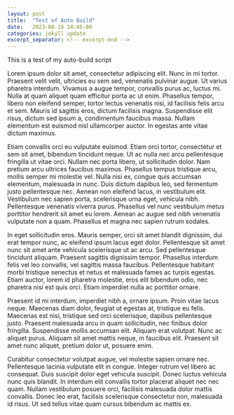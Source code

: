 ```yaml
---
layout: post
title:  "Test of Auto Build"
date:   2023-08-18 14:45:00
categories: jekyll update
excerpt_separator: <!-- excerpt-end -->
---
```

<!-- excerpt-start -->
This is a test of my auto-build script<!-- excerpt-end -->

Lorem ipsum dolor sit amet, consectetur adipiscing elit. Nunc in mi tortor. Praesent velit velit, ultricies eu sem sed, venenatis pulvinar augue. Ut varius pharetra interdum. Vivamus a augue tempor, convallis purus ac, luctus mi. Nulla at quam aliquet quam efficitur porta ac ut enim. Phasellus tempor, libero non eleifend semper, tortor lectus venenatis nisi, id facilisis felis arcu et sem. Mauris id sagittis eros, dictum facilisis magna. Suspendisse elit risus, dictum sed ipsum a, condimentum faucibus massa. Nullam elementum est euismod nisl ullamcorper auctor. In egestas ante vitae dictum maximus.

Etiam convallis orci eu vulputate euismod. Etiam orci tortor, consectetur et sem sit amet, bibendum tincidunt neque. Ut ac nulla nec arcu pellentesque fringilla ut vitae orci. Nullam nec porta libero, ut sollicitudin dolor. Nam pretium arcu ultrices faucibus maximus. Phasellus tempus tristique arcu, mollis semper mi molestie vel. Nulla nisi ex, congue quis accumsan elementum, malesuada in nunc. Duis dictum dapibus leo, sed fermentum justo pellentesque nec. Aenean non eleifend lacus, in vestibulum elit. Vestibulum nec sapien porta, scelerisque urna eget, vehicula nibh. Pellentesque venenatis viverra purus. Phasellus vel nunc vestibulum metus porttitor hendrerit sit amet eu lorem. Aenean ac augue sed nibh venenatis vulputate non a quam. Phasellus et magna nec sapien rutrum sodales.

In eget sollicitudin eros. Mauris semper, orci sit amet blandit dignissim, dui erat tempor nunc, ac eleifend ipsum lacus eget dolor. Pellentesque sit amet nunc sit amet ante vehicula scelerisque ut ac arcu. Sed pellentesque tincidunt aliquam. Praesent sagittis dignissim tempor. Phasellus interdum felis vel leo convallis, vel sagittis massa faucibus. Pellentesque habitant morbi tristique senectus et netus et malesuada fames ac turpis egestas. Etiam auctor, lorem id pharetra molestie, eros elit bibendum odio, nec pharetra nisi est quis orci. Etiam imperdiet nulla ac porttitor ornare.

Praesent id mi interdum, imperdiet nibh a, ornare ipsum. Proin vitae lacus neque. Maecenas diam dolor, feugiat ut egestas at, tristique eu felis. Maecenas est nisi, tristique sed orci scelerisque, dapibus pellentesque justo. Praesent malesuada arcu in quam sollicitudin, nec finibus dolor fringilla. Suspendisse mollis accumsan elit. Aliquam erat volutpat. Nunc ac aliquet purus. Aliquam sit amet mattis neque, in faucibus elit. Praesent sit amet nunc aliquet, pretium dolor ut, posuere enim.

Curabitur consectetur volutpat augue, vel molestie sapien ornare nec. Pellentesque lacinia vulputate elit in congue. Integer rutrum vel libero ac consequat. Duis suscipit dolor eget vehicula suscipit. Donec luctus vehicula nunc quis blandit. In interdum elit convallis tortor placerat aliquet nec nec quam. Nullam vestibulum posuere orci, facilisis malesuada dolor mattis convallis. Donec leo erat, facilisis scelerisque consectetur non, malesuada id risus. Ut sed tellus vitae quam cursus bibendum ac mattis ex. 
